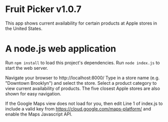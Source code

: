 # Fruit Picker v1.0.7

This app shows current availability for certain products at Apple stores in the United States.

# A node.js web application

Run `npm install` to load this project's dependencies.
Run `node index.js` to start the web server.

Navigate your browser to http://localhost:8000/
Type in a store name (e.g. "Downtown Brooklyn") and select the store.
Select a product category to view current availability of products.
The five closest Apple stores are also shown for easy navigation.

If the Google Maps view does not load for you, then edit Line 1 of index.js to include a valid key from https://cloud.google.com/maps-platform/ and enable the Maps Javascript API.
